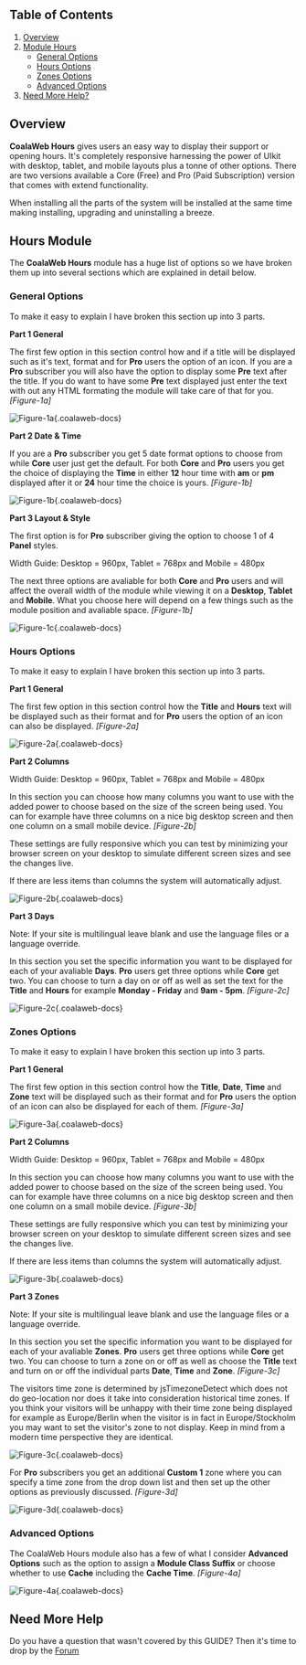 ## Table of Contents
1.  [Overview](#overview)
2.  [Module Hours](#mod-hours)
    -   [General Options](#mod-general)
    -   [Hours Options](#mod-hours-opt)
    -   [Zones Options](#mod-zones)
    -   [Advanced Options](#mod-advanced)
4.  [Need More Help?](#more-help)

## <a class="doc-top" name="overview"></a>Overview

**CoalaWeb Hours** gives users an easy way to display their support or opening hours. It's completely responsive harnessing the power of UIkit with desktop, tablet, and mobile layouts plus a tonne of other options. There are two versions available a Core (Free) and Pro (Paid Subscription) version that comes with extend functionality.

<div class="uk-alert">When installing all the parts of the system will be installed at the same time making installing, upgrading and uninstalling a breeze.</div>

## <a name="mod-hours"></a>Hours Module

The **CoalaWeb Hours** module has a huge list of options so we have broken them up into several sections which are explained in detail below.

### <a name="mod-general"></a>General Options

To make it easy to explain I have broken this section up into 3 parts.

**Part 1 General**

The first few option in this section control how and if a title will be displayed such as it's text, format and for **Pro** users the option of an icon. If you are a **Pro** subscriber you will also have the option to display some **Pre** text after the title. If you do want to have some **Pre** text displayed just enter the text with out any HTML formating the module will take care of that for you. *\[Figure-1a\]*

![Figure-1a](https://d1tgoab1lhw0tx.cloudfront.net/images/docs/joomla-extensions/hours/cw-hours-mod-hours-1a.png "Figure-1a"){.coalaweb-docs}

**Part 2 Date & Time**

If you are a **Pro** subscriber you get 5 date format options to choose from while **Core** user just get the default. For both **Core** and **Pro** users you get the choice of displaying the **Time** in either **12** hour time with **am** or **pm** displayed after it or **24** hour time the choice is yours. *\[Figure-1b\]*

![Figure-1b](https://d1tgoab1lhw0tx.cloudfront.net/images/docs/joomla-extensions/hours/cw-hours-mod-hours-1b.png "Figure-1b"){.coalaweb-docs}

**Part 3 Layout & Style**

The first option is for **Pro** subscriber giving the option to choose 1 of 4 **Panel** styles. 

<div class="uk-alert">Width Guide: Desktop = 960px, Tablet = 768px and Mobile = 480px</div>

The next three options are avaliable for both **Core** and **Pro** users and will affect the overall width of the module while viewing it on a **Desktop**, **Tablet** and **Mobile**. What you choose here will depend on a few things such as the module position and avaliable space. *\[Figure-1b\]*

![Figure-1c](https://d1tgoab1lhw0tx.cloudfront.net/images/docs/joomla-extensions/hours/cw-hours-mod-hours-1c.png "Figure-1c"){.coalaweb-docs}

### <a name="mod-hours-opt"></a>Hours Options

To make it easy to explain I have broken this section up into 3 parts.

**Part 1 General**

The first few option in this section control how the **Title** and **Hours** text will be displayed such as their format and for **Pro** users the option of an icon can also be displayed. *\[Figure-2a\]*

![Figure-2a](https://d1tgoab1lhw0tx.cloudfront.net/images/docs/joomla-extensions/hours/cw-hours-mod-hours-2a.png "Figure-2a"){.coalaweb-docs}

**Part 2 Columns**

<div class="uk-alert">Width Guide: Desktop = 960px, Tablet = 768px and Mobile = 480px</div>

In this section you can choose how many columns you want to use with the added power to choose based on the size of the screen being used. You can for example have three columns on a nice big desktop screen and then one column on a small mobile device. *\[Figure-2b\]*

These settings are fully responsive which you can test by minimizing your browser screen on your desktop to simulate different screen sizes and see the changes live. 

<div class="uk-alert">If there are less items than columns the system will automatically adjust.</div>

![Figure-2b](https://d1tgoab1lhw0tx.cloudfront.net/images/docs/joomla-extensions/hours/cw-hours-mod-hours-2b.png "Figure-2b"){.coalaweb-docs}

**Part 3 Days**

<div class="uk-alert">Note: If your site is multilingual leave blank and use the language files or a language override.</div>

In this section you set the specific information you want to be displayed for each of your avaliable **Days**. **Pro** users get three options while **Core** get two. You can choose to turn a day on or off as well as set the text for the **Title** and **Hours** for example **Monday - Friday** and **9am - 5pm**. *\[Figure-2c\]*

![Figure-2c](https://d1tgoab1lhw0tx.cloudfront.net/images/docs/joomla-extensions/hours/cw-hours-mod-hours-2c.png "Figure-2c"){.coalaweb-docs}

### <a name="mod-zones"></a>Zones Options

To make it easy to explain I have broken this section up into 3 parts.

**Part 1 General**

The first few option in this section control how the **Title**, **Date**, **Time** and **Zone** text will be displayed such as their format and for **Pro** users the option of an icon can also be displayed for each of them. *\[Figure-3a\]*

![Figure-3a](https://d1tgoab1lhw0tx.cloudfront.net/images/docs/joomla-extensions/hours/cw-hours-mod-hours-3a.png "Figure-3a"){.coalaweb-docs}

**Part 2 Columns**

<div class="uk-alert">Width Guide: Desktop = 960px, Tablet = 768px and Mobile = 480px</div>

In this section you can choose how many columns you want to use with the added power to choose based on the size of the screen being used. You can for example have three columns on a nice big desktop screen and then one column on a small mobile device. *\[Figure-3b\]*

These settings are fully responsive which you can test by minimizing your browser screen on your desktop to simulate different screen sizes and see the changes live. 

<div class="uk-alert">If there are less items than columns the system will automatically adjust.</div>

![Figure-3b](https://d1tgoab1lhw0tx.cloudfront.net/images/docs/joomla-extensions/hours/cw-hours-mod-hours-3b.png "Figure-3b"){.coalaweb-docs}

**Part 3 Zones**

<div class="uk-alert">Note: If your site is multilingual leave blank and use the language files or a language override.</div>

In this section you set the specific information you want to be displayed for each of your avaliable **Zones**. **Pro** users get three options while **Core** get two. You can choose to turn a zone on or off as well as choose the **Title** text and turn on or off the individual parts **Date**, **Time** and **Zone**. *\[Figure-3c\]*

<div class="uk-alert">The visitors time zone is determined by jsTimezoneDetect which does not do geo-location nor does it take into consideration historical time zones. If you think your visitors will be unhappy with their time zone being displayed for example as Europe/Berlin when the visitor is in fact in Europe/Stockholm you may want to set the visitor's zone to not display. Keep in mind from a modern time perspective they are identical.</div>

![Figure-3c](https://d1tgoab1lhw0tx.cloudfront.net/images/docs/joomla-extensions/hours/cw-hours-mod-hours-3c.png "Figure-3c"){.coalaweb-docs}

For **Pro** subscribers you get an additional **Custom 1** zone where you can specify a time zone from the drop down list and then set up the other options as previously discussed. *\[Figure-3d\]*

![Figure-3d](https://d1tgoab1lhw0tx.cloudfront.net/images/docs/joomla-extensions/hours/cw-hours-mod-hours-3d.png "Figure-3d"){.coalaweb-docs}

### <a name="mod-advanced"></a>Advanced Options

The CoalaWeb Hours module also has a few of what I consider **Advanced Options** such as the option to assign a **Module Class Suffix** or choose whether to use **Cache** including the **Cache Time**.  *\[Figure-4a\]*

![Figure-4a](https://d1tgoab1lhw0tx.cloudfront.net/images/docs/joomla-extensions/hours/cw-hours-mod-hours-4a.png "Figure-4a"){.coalaweb-docs}

## <a name="more-help"></a>Need More Help

<div class="uk-alert">Do you have a question that wasn't covered by this GUIDE? Then it's time to drop by the <a href="https://coalaweb.com/forum/index" target="_self">Forum</a></div>